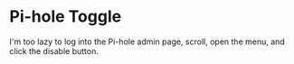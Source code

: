 # Pi-hole Toggle

I'm too lazy to log into the Pi-hole admin page, scroll, open the menu, and click the disable button.
